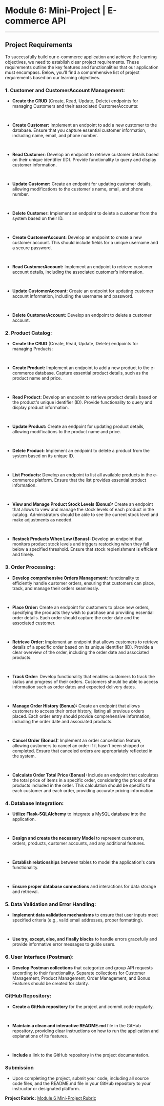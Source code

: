 <h1>Module 6: Mini-Project | E-commerce API</h1>
<hr>

<h2>Project Requirements</h2>

To successfully build our e-commerce application and achieve the learning objectives, we need to establish clear project requirements. These requirements outline the key features and functionalities that our application must encompass. Below, you'll find a comprehensive list of project requirements based on our learning objectives.

<h3>1. Customer and CustomerAccount Management:</h3>

- <b>Create the CRUD</b> (Create, Read, Update, Delete) endpoints for managing Customers and their associated CustomerAccounts:
<br>

- <b>Create Customer:</b> Implement an endpoint to add a new customer to the database. Ensure that you capture essential customer information, including name, email, and phone number.
<br>

- <b>Read Customer:</b> Develop an endpoint to retrieve customer details based on their unique identifier (ID). Provide functionality to query and display customer information.
<br>

- <b>Update Customer:</b> Create an endpoint for updating customer details, allowing modifications to the customer's name, email, and phone number.
<br>

- <b>Delete Customer:</b> Implement an endpoint to delete a customer from the system based on their ID.
<br>

- <b>Create CustomerAccount:</b> Develop an endpoint to create a new customer account. This should include fields for a unique username and a secure password.
<br>

- <b>Read CustomerAccount:</b> Implement an endpoint to retrieve customer account details, including the associated customer's information.
<br>

- <b>Update CustomerAccount:</b> Create an endpoint for updating customer account information, including the username and password.
<br>

- <b>Delete CustomerAccount:</b> Develop an endpoint to delete a customer account.

<h3>2. Product Catalog:</h3>

- <b>Create the CRUD</b> (Create, Read, Update, Delete) endpoints for managing Products:
<br>

- <b>Create Product:</b> Implement an endpoint to add a new product to the e-commerce database. Capture essential product details, such as the product name and price.
<br>

- <b>Read Product:</b> Develop an endpoint to retrieve product details based on the product's unique identifier (ID). Provide functionality to query and display product information.
<br>

- <b>Update Product:</b> Create an endpoint for updating product details, allowing modifications to the product name and price.
<br>

- <b>Delete Product:</b> Implement an endpoint to delete a product from the system based on its unique ID.
<br>

- <b>List Products:</b> Develop an endpoint to list all available products in the e-commerce platform. Ensure that the list provides essential product information.
<br>

- <b>View and Manage Product Stock Levels (Bonus):</b> Create an endpoint that allows to view and manage the stock levels of each product in the catalog. Administrators should be able to see the current stock level and make adjustments as needed.
<br>

- <b>Restock Products When Low (Bonus):</b> Develop an endpoint that monitors product stock levels and triggers restocking when they fall below a specified threshold. Ensure that stock replenishment is efficient and timely.

<h3>3. Order Processing:</h3>

- <b>Develop comprehensive Orders Management:</b> functionality to efficiently handle customer orders, ensuring that customers can place, track, and manage their orders seamlessly.
<br>

- <b>Place Order:</b> Create an endpoint for customers to place new orders, specifying the products they wish to purchase and providing essential order details. Each order should capture the order date and the associated customer.
<br>

- <b>Retrieve Order:</b> Implement an endpoint that allows customers to retrieve details of a specific order based on its unique identifier (ID). Provide a clear overview of the order, including the order date and associated products.
<br>

- <b>Track Order:</b> Develop functionality that enables customers to track the status and progress of their orders. Customers should be able to access information such as order dates and expected delivery dates.
<br>

- <b>Manage Order History (Bonus):</b> Create an endpoint that allows customers to access their order history, listing all previous orders placed. Each order entry should provide comprehensive information, including the order date and associated products.
<br>

- <b>Cancel Order (Bonus):</b> Implement an order cancellation feature, allowing customers to cancel an order if it hasn't been shipped or completed. Ensure that canceled orders are appropriately reflected in the system.
<br>

- <b>Calculate Order Total Price (Bonus):</b> Include an endpoint that calculates the total price of items in a specific order, considering the prices of the products included in the order. This calculation should be specific to each customer and each order, providing accurate pricing information.

<h3>4. Database Integration:</h3>

- <b>Utilize Flask-SQLAlchemy</b> to integrate a MySQL database into the application.
<br>

- <b>Design and create the necessary Model</b> to represent customers, orders, products, customer accounts, and any additional features.
<br>

- <b>Establish relationships</b> between tables to model the application's core functionality.
<br>

- <b>Ensure proper database connections</b> and interactions for data storage and retrieval.

<h3>5. Data Validation and Error Handling:</h3>

- <b>Implement data validation mechanisms</b> to ensure that user inputs meet specified criteria (e.g., valid email addresses, proper formatting).
<br>

- <b>Use try, except, else, and finally blocks</b> to handle errors gracefully and provide informative error messages to guide users.

<h3>6. User Interface (Postman):</h3>

- <b>Develop Postman collections</b> that categorize and group API requests according to their functionality. Separate collections for Customer Management, Product Management, Order Management, and Bonus Features should be created for clarity.

<h3>GitHub Repository:</h3>

- <b>Create a GitHub repository</b> for the project and commit code regularly.
<br>

- <b>Maintain a clean and interactive README.md</b> file in the GitHub repository, providing clear instructions on how to run the application and explanations of its features.
<br>

- <b>Include</b> a link to the GitHub repository in the project documentation.

<h3>Submission</h3>

- Upon completing the project, submit your code, including all source code files, and the README.md file in your GitHub repository to your instructor or designated platform.

<b>Project Rubric:</b> <a href="https://codingtemple.notion.site/Module-6-Mini-Project-9ddc86a0776f4a2fb01ee9ff138c6b27">Module 6 Mini-Project Rubric</a>